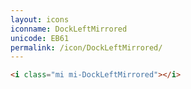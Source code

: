 ```yaml
---
layout: icons
iconname: DockLeftMirrored
unicode: EB61
permalink: /icon/DockLeftMirrored/
---
```


``` html
<i class="mi mi-DockLeftMirrored"></i>
```
